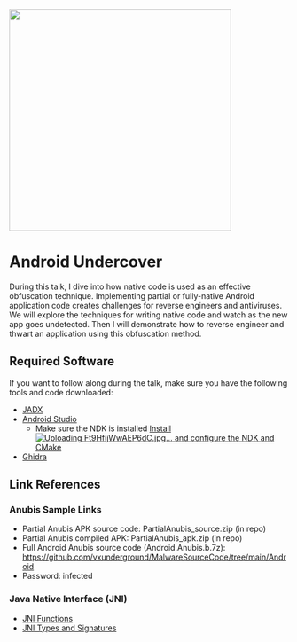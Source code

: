 
<img src="https://user-images.githubusercontent.com/123765654/234369124-b962b566-21a2-4345-9e80-81632fbfa62f.jpg" width="400">


# Android Undercover
During this talk, I dive into how native code is used as an effective obfuscation technique. Implementing partial or fully-native Android application code creates challenges for reverse engineers and antiviruses. We will explore the techniques for writing native code and watch as the new app goes undetected. Then I will demonstrate how to reverse engineer and thwart an application using this obfuscation method.

## Required Software
If you want to follow along during the talk, make sure you have the following tools and code downloaded:

- [JADX](https://github.com/skylot/jadx)
- [Android Studio](https://developer.android.com/studio)
  - Make sure the NDK is installed [Install ![Uploading Ft9HfijWwAEP6dC.jpg…]()
and configure the NDK and CMake](https://developer.android.com/studio/projects/install-ndk)
- [Ghidra](https://ghidra-sre.org/)

## Link References

### Anubis Sample Links
- Partial Anubis APK source code: PartialAnubis_source.zip (in repo)
- Partial Anubis compiled APK: PartialAnubis_apk.zip (in repo)
- Full Android Anubis source code (Android.Anubis.b.7z): https://github.com/vxunderground/MalwareSourceCode/tree/main/Android
- Password: infected

### Java Native Interface (JNI)
- [JNI Functions](https://docs.oracle.com/javase/7/docs/technotes/guides/jni/spec/functions.html)
- [JNI Types and Signatures](https://docs.oracle.com/javase/8/docs/technotes/guides/jni/spec/types.html#type_signatures)

